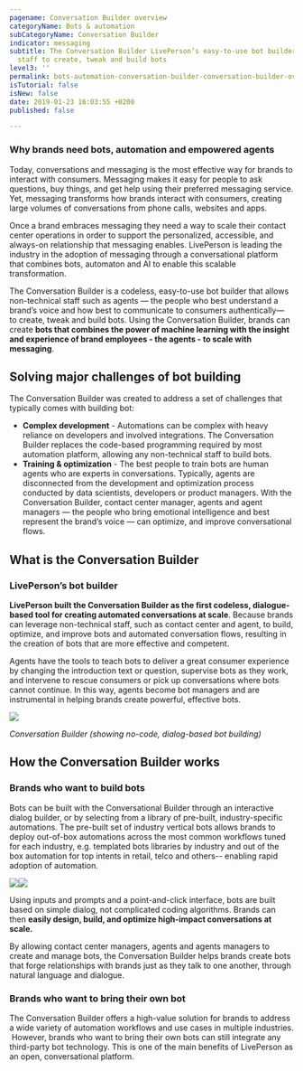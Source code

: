 ```yaml
---
pagename: Conversation Builder overview
categoryName: Bots & automation
subCategoryName: Conversation Builder
indicator: messaging
subtitle: The Conversation Builder LivePerson’s easy-to-use bot builder allows non-technical
  staff to create, tweak and build bots
level3: ''
permalink: bots-automation-conversation-builder-conversation-builder-overview.html
isTutorial: false
isNew: false
date: 2019-01-23 16:03:55 +0200
published: false

---
```

### Why brands need bots, automation and empowered agents

Today, conversations and messaging is the most effective way for brands to interact with consumers. Messaging makes it easy for people to ask questions, buy things, and get help using their preferred messaging service. Yet, messaging transforms how brands interact with consumers, creating large volumes of conversations from phone calls, websites and apps.

Once a brand embraces messaging they need a way to scale their contact center operations in order to support the personalized, accessible, and always-on relationship that messaging enables. LivePerson is leading the industry in the adoption of messaging through a conversational platform that combines bots, automaton and AI to enable this scalable transformation.

The Conversation Builder is a codeless, easy-to-use bot builder that allows non-technical staff such as agents — the people who best understand a brand’s voice and how best to communicate to consumers authentically— to create, tweak and build bots. Using the Conversation Builder, brands can create **bots that combines the power of machine learning with the insight and experience of brand employees - the agents - to scale with messaging**. 

## Solving major challenges of bot building 

The Conversation Builder was created to address a set of challenges that typically comes with building bot:

* **Complex development** - Automations can be complex with heavy reliance on developers and involved integrations. The Conversation Builder replaces the code-based programming required by most automation platform, allowing any non-technical staff to build bots.
* **Training & optimization** - The best people to train bots are human agents who are experts in conversations. Typically, agents are disconnected from the development and optimization process conducted by data scientists, developers or product managers. With the Conversation Builder, contact center manager, agents and agent managers — the people who bring emotional intelligence and best represent the brand’s voice — can optimize, and improve conversational flows.

## What is the Conversation Builder

### LivePerson’s bot builder

**LivePerson built the Conversation Builder as the first codeless, dialogue-based tool for creating automated conversations at scale**. Because brands can leverage non-technical staff, such as contact center and agent, to build, optimize, and improve bots and automated conversation flows, resulting in the creation of bots that are more effective and competent.

Agents have the tools to teach bots to deliver a great consumer experience by changing the introduction text or question, supervise bots as they work, and intervene to rescue consumers or pick up conversations where bots cannot continue. In this way, agents become bot managers and are instrumental in helping brands create powerful, effective bots. 

![](/img/coversation-builder-overview-1.png)

_Conversation Builder (showing no-code, dialog-based bot building)_

## How the Conversation Builder works

### Brands who want to build bots

Bots can be built with the Conversational Builder through an interactive dialog builder, or by selecting from a library of pre-built, industry-specific automations. The pre-built set of industry vertical bots allows brands to deploy out-of-box automations across the most common workflows tuned for each industry, e.g. templated bots libraries by industry and out of the box automation for top intents in retail, telco and others-- enabling rapid adoption of automation. 

![](/img/conversation-builder-overview-2.png)![](/img/conversation-builder-overview-2b.png)

Using inputs and prompts and a point-and-click interface, bots are built based on simple dialog, not complicated coding algorithms. Brands can then **easily design, build, and optimize high-impact conversations at scale.** 

By allowing contact center managers, agents and agents managers to create and manage bots, the Conversation Builder helps brands create bots that forge relationships with brands just as they talk to one another, through natural language and dialogue. 

### Brands who want to bring their own bot

The Conversation Builder offers a high-value solution for brands to address a wide variety of automation workflows and use cases in multiple industries.  However, brands who want to bring their own bots can still integrate any third-party bot technology.  This is one of the main benefits of LivePerson as an open, conversational platform.